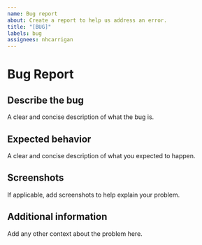 ```yaml
---
name: Bug report
about: Create a report to help us address an error.
title: "[BUG]"
labels: bug
assignees: nhcarrigan
---
```


# Bug Report

## Describe the bug

A clear and concise description of what the bug is.

## Expected behavior

A clear and concise description of what you expected to happen.

## Screenshots

If applicable, add screenshots to help explain your problem.

## Additional information

Add any other context about the problem here.
